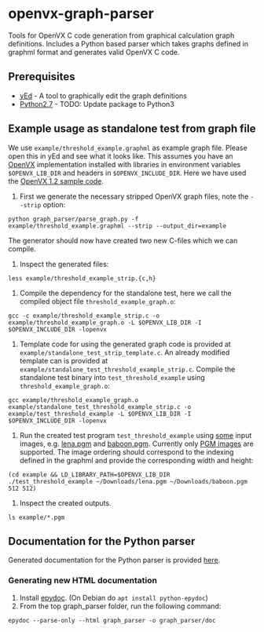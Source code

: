 # openvx-graph-parser
Tools for OpenVX C code generation from graphical calculation graph definitions.
Includes a Python based parser which takes graphs defined in graphml format and generates valid OpenVX C code.

## Prerequisites
- [yEd](https://www.yworks.com/products/yed) - A tool to graphically edit the graph definitions
- [Python2.7](https://www.python.org/download/releases/2.7/) - TODO: Update package to Python3

## Example usage as standalone test from graph file
We use `example/threshold_example.graphml` as example graph file. Please open this in yEd and see what it looks like.
This assumes you have an [OpenVX](https://www.khronos.org/openvx/) implementation installed with libraries in environment variables `$OPENVX_LIB_DIR` and headers in `$OPENVX_INCLUDE_DIR`.
Here we have used the [OpenVX 1.2 sample code](https://www.khronos.org/registry/OpenVX/sample/openvx_sample_1.2.tar.bz2).

1. First we generate the necessary stripped OpenVX graph files, note the `--strip` option:
```
python graph_parser/parse_graph.py -f example/threshold_example.graphml --strip --output_dir=example
```
   The generator should now have created two new C-files which we can compile.
1. Inspect the generated files:
```
less example/threshold_example_strip.{c,h}
```
1. Compile the dependency for the standalone test, here we call the compiled object file `threshold_example_graph.o`:
```
gcc -c example/threshold_example_strip.c -o example/threshold_example_graph.o -L $OPENVX_LIB_DIR -I $OPENVX_INCLUDE_DIR -lopenvx
```
1. Template code for using the generated graph code is provided at `example/standalone_test_strip_template.c`.
An already modified template can is provided at `example/standalone_test_threshold_example_strip.c`. Compile the standalone test binary into `test_threshold_example` using `threshold_example_graph.o`:
```
gcc example/threshold_example_graph.o example/standalone_test_threshold_example_strip.c -o example/test_threshold_example -L $OPENVX_LIB_DIR -I $OPENVX_INCLUDE_DIR -lopenvx
```
1. Run the created test program `test_threshold_example` using [some](https://people.sc.fsu.edu/~jburkardt/data/pgmb/pgmb.html) input images, e.g. [lena.pgm](https://people.sc.fsu.edu/~jburkardt/data/pgmb/lena.pgm) and [baboon.pgm](https://people.sc.fsu.edu/~jburkardt/data/pgmb/baboon.pgm).
Currently only [PGM images](http://netpbm.sourceforge.net/doc/pgm.html) are supported. The image ordering should correspond to the indexing defined in the graphml and provide the corresponding width and height:
```
(cd example && LD_LIBRARY_PATH=$OPENVX_LIB_DIR ./test_threshold_example ~/Downloads/lena.pgm ~/Downloads/baboon.pgm 512 512)
```
1. Inspect the created outputs.
```
ls example/*.pgm
```

## Documentation for the Python parser
Generated documentation for the Python parser is provided [here](graph_parser/doc/index.html).
### Generating new HTML documentation
1. Install [epydoc](http://epydoc.sourceforge.net/manual-install.html). (On Debian do `apt install python-epydoc`)
1. From the top graph_parser folder, run the following command:
```
epydoc --parse-only --html graph_parser -o graph_parser/doc
```
